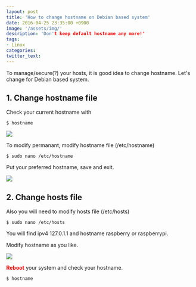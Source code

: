 ```yaml
---
layout: post
title: 'How to change hostname on Debian based system'
date: 2016-04-25 23:35:00 +0900
image: '/assets/img/'
description: 'Don't keep default hostname any more!'
tags:
- Linux
categories:
twitter_text:
---
```


To manage/secure(?) your hosts, it is good idea to change hostname.
Let's change for Debian based system.

## 1. Change hostname file

Check your current hostname with

```
$ hostname
```
<a href="https://googledrive.com/host/0Bw2KEQNBe4nMZW91OWJNZ2lmX0k/img20160306-016.png" data-lightbox="37"><img src="https://googledrive.com/host/0Bw2KEQNBe4nMZW91OWJNZ2lmX0k/img20160306-016.png"></a>

To modify permanant, modify hostname file (/etc/hostname)

```
$ sudo nano /etc/hostname
```

Put your preferred hostname, save and exit.

<a href="https://googledrive.com/host/0Bw2KEQNBe4nMZW91OWJNZ2lmX0k/img20160306-018.png" data-lightbox="37"><img src="https://googledrive.com/host/0Bw2KEQNBe4nMZW91OWJNZ2lmX0k/img20160306-018.png"></a>

## 2. Change hosts file

Also you will need to modify hosts file (/etc/hosts)

```
$ sudo nano /etc/hosts
```
You will find ipv4 127.0.1.1 and hostname raspberry or raspberrypi.

Modify hostname as you like. 

<a href="https://googledrive.com/host/0Bw2KEQNBe4nMZW91OWJNZ2lmX0k/img20160306-017.png" data-lightbox="37"><img src="https://googledrive.com/host/0Bw2KEQNBe4nMZW91OWJNZ2lmX0k/img20160306-017.png"></a>

<b><font color="red">Reboot</b></font> your system and check your hostname.

```
$ hostname
```
